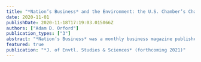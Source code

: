 ```yaml
---
title: "*Nation’s Business* and the Environment: the U.S. Chamber’s Changing Relationships with DDT, “Ecologists,” Regulations, and Renewable Energy"
date: 2020-11-01
publishDate: 2020-11-18T17:19:03.015066Z
authors: ["Adam D. Orford"]
publication_types: ["3"]
abstract: "*Nation’s Business* was a monthly business magazine published by the U.S. Chamber of Commerce, with a subscription list larger than *Business Week*, *Forbes*, or *Fortune*. This study explores how the magazine responded and adapted to the rise of environmentalism, and environmental regulation of business, by exploring its treatment of four topics: DDT, environmentalists, government regulation, and renewable energy. It is built on a full-text review of all issues of Nation’s Business published between 1945 and 1981. It reveals the development of a variety of anti-environmental logics and discourses, including the delegitimization of environmentalism as emotional and irrational, the undermining of scientific conclusions as uncertain, the monetization of decisionmaking using cost-benefit analysis, and the problematization of government overregulation. The study thus traces the origins of the anti-environmental policies of the Reagan Administration to the business community of the preceding decade."
featured: true
publication: "*J. of Envtl. Studies & Sciences* (forthcoming 2021)"
---
```



